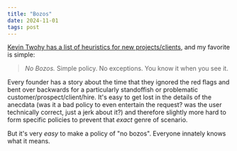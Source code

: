 ```yaml
---
title: "Bozos"
date: 2024-11-01
tags: post
---
```


[Kevin Twohy has a list of heuristics for new projects/clients](https://x.com/kevintwohy/status/1679262087921700864), and my favorite is simple:

> _No Bozos._ Simple policy. No exceptions. You know it when you see it.

Every founder has a story about the time that they ignored the red flags and bent over backwards for a particularly standoffish or problematic customer/prospect/client/hire. It's easy to get lost in the details of the anecdata (was it a bad policy to even entertain the request? was the user technically correct, just a jerk about it?) and therefore slightly more hard to form specific policies to prevent that _exact_ genre of scenario.

But it's very _easy_ to make a policy of "no bozos". Everyone innately knows what it means.
